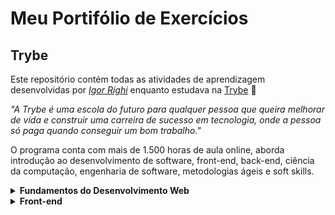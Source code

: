 # Meu Portifólio de Exercícios

## Trybe

Este repositório contém todas as atividades de aprendizagem desenvolvidas por _[Igor Righi](https://www.linkedin.com/in/igor-righi/)_ enquanto estudava na [Trybe](https://www.betrybe.com/) 🚀

_"A Trybe é uma escola do futuro para qualquer pessoa que queira melhorar de vida e construir uma carreira de sucesso em tecnologia, onde a pessoa só paga quando conseguir um bom trabalho."_

O programa conta com mais de 1.500 horas de aula online, aborda introdução ao desenvolvimento de software, front-end, back-end, ciência da computação, engenharia de software, metodologias ágeis e soft skills.

<details>
<summary><strong> Fundamentos do Desenvolvimento Web </strong></summary>

#### Seção 1: Unix, SHell e Git

- [:white_check_mark:] 1: _Unix & Shell_
- [:white_check_mark:] 2: _Git - O que é e para que serve_
- [:white_check_mark:] 3: _Git & GitHub - Entendendo os comandos_

#### Seção 2: Introdução à HTML & CSS

- [:white_check_mark:] 1: _HTML & CSS - Estruturas de páginas_
- [:white_check_mark:] 2: _HTML & CSS - Primeiros passos em CSS_
- [:white_check_mark:] 3: _HTML & CSS - Seletores e posicionamento_
- [:white_check_mark:] 4: _HTML Semântico_
- [:white_check_mark:] 5: _Projeto - Lessons Learned_

#### Seção 3: Introdução à JavaScript

- [:white_check_mark:] 1: _JavaScript - Primeiros passos_
- [:white_check_mark:] 2: _JavaScript - Array e loop For_
- [:white_check_mark:] 3: _JavaScript - Funções_
- [:white_check_mark:] 4: _JavaScript - Objetos_
- [:white_check_mark:] 5: _JavaScript ES6 - let, const, arrow functions e template literals_
- [:white_check_mark:] 6: _Projeto - Playground Functions_

#### Seção 4: JavaScript: DOM, Eventos e Web Storage

- [:white_check_mark:] 1: _Javascript - DOM e seletores_
- [:white_check_mark:] 2: _Javascript - Trabalhando com elementos_
- [:white_check_mark:] 3: _Javascript - Eventos_
- [:white_check_mark:] 4: _Javascript - Web Storage_
- [:white_check_mark:] 5: _Projeto - Arte com Pixels_

#### Seção 5: HTML e CSS: Forms, Flexbox e Responsivo

- [:white_check_mark:] 1: _HTML & CSS - Forms_
- [:white_check_mark:] 2: _Bibliotecas JavaScript e FrameworksCSS_
- [:white_check_mark:] 3: _CSS Flexbox - Parte 1_
- [:white_check_mark:] 4: _CSS Flexbox - Parte 2_
- [:white_check_mark:] 5: _CSS Responsivo - Mobile First_
- [:white_check_mark:] 6: _Projeto - Trybewarts_

#### Seção 6: Introdução à JavaScript ES6 e Testes Unitários

- [:white_check_mark:] 1: _Fluxo de exceções e manipulação de objetos_
- [:white_check_mark:] 2: _Primeiros passos em Jest_
- [:white_check_mark:] 3: _Matchers e cobertura de código_
- [:white_check_mark:] 4: _Projeto - JavaScript Testes Unitários_

#### Seção 7: Higher Order Functions do JavaScript ES6

- [:white_check_mark:] 1: _Introdução a Higher Order Functions_
- [:white_check_mark:] 2: _Higher Order Functions - sort e map_
- [:white_check_mark:] 3: _Higher Order Functions - filter e reduce_
- [:white_check_mark:] 4: _JavaScript ES6 - spread operator, rest parameters e object destructuring_
- [:white_check_mark:] 5: _JavaScript ES6 - Array destructuring, Default destructuring, Object property shorthand e default parameters_
- [:hourglass_flowing_sand:] 6: _Projeto - Zoo Functions_

</details>
<details>
<summary><strong> Front-end </strong></summary>

#### Seção 1: Introdução ao Frontend e JavaScript assícrono

- [:white_check_mark:] 1: _Ambiente de desenvolvimento_
- [:white_check_mark:] 2: _JavaScript Assícrono - Promises e fetch_
- [:white_check_mark:] 3: _Prática - Casa de Câmbio_
- [:white_check_mark:] 4: _Async, await e testes assíncronos_
- [:white_check_mark:] 5: _Projeto - iChoveu_

#### Seção 2: Introdução ao React

- [:white_check_mark:] 1: _Introdução ao React e ao Typescript_
- [:white_check_mark:] 2: _Componentes React e Props_
- [:white_check_mark:] 3: _Avançando em componentes_
- [:white_check_mark:] 4: _Prática - Solar System_
- [:white_check_mark:] 5: _Estados e eventos_
- [:white_check_mark:] 6: _Formulários_
- [:white_check_mark:] 7: _Prática - Store Back Office_
- [:white_check_mark:] 8: _Projeto - Password Manager_

#### Seção 3: Aprofundando no React

- [:white_check_mark:] 1: _React Router_
- [:white_check_mark:] 2: _useEffect_
- [:white_check_mark:] 3: _Prática - Clonando o Twitter_
- [:white_check_mark:] 4: _Projeto - Trybetunes_

#### Seção 4: Testes automatizados com React Testing Library

- [:white_check_mark:] 1: _Introdução a React Testing Library_
- [:white_check_mark:] 2: _RTL - Mocks_
- [:white_check_mark:] 3: _RTL - Testando React Router_
- [:white_check_mark:] 4: _Projeto - Testes em React_

#### Seção 5: Metodologias Ágeis

- [:white_check_mark:] 1: _CSS Modules_
- [:white_check_mark:] 2: _Styled Components_
- [:white_check_mark:] 3: _Metodologias ágeis_
- [:white_check_mark:] 4: _Projeto: Frontend Online Store_

#### Seção 6: Gerenciamento de estado com Redux

- [:hourglass_flowing_sand:] 1: _Introdução ao Redux - O estado global da aplicação_
- [:hourglass_flowing_sand:] 2: _Usando o Redux no React_
- [:hourglass_flowing_sand:] 3: _Usando o Redux no React - Prática_
- [:hourglass_flowing_sand:] 4: _Usando o Redux no React - Actions Assíncronas_
- [:hourglass_flowing_sand:] 5: _Testes em React-Redux_
- [:hourglass_flowing_sand:] 6: _Projeto - Trybe Wallet_

#### Seção 7: Projeto - Jogo de Trivia

- [:hourglass_flowing_sand:] 1: _Projeto - Jogo de Trivia_

#### Seção 8: Context API e React Hooks

- [:hourglass_flowing_sand:] 1: _React Hooks - useState e useEffect_
- [:hourglass_flowing_sand:] 2: _Context API_
- [:hourglass_flowing_sand:] 3: _Custom Hooks_
- [:hourglass_flowing_sand:] 4: _Projeto - StarWars Datatable com Context API e Hooks_

#### Seção 9: Projeto - App de Receitas

- [:hourglass_flowing_sand:] 1: _Projeto - App de Receitas_

</details>